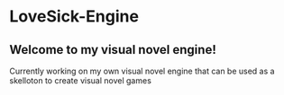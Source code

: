 <h1>LoveSick-Engine</h1>

<h2>Welcome to my visual novel engine!</h2>
<p> Currently working on my own visual novel engine that can be used as a skelloton to create visual novel games</p>
